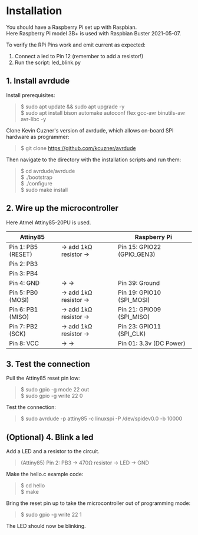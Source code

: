 # Installation
You should have a Raspberry Pi set up with Raspbian.<br>
Here Raspberry Pi model 3B+ is used with Raspbian Buster 2021-05-07.

To verify the RPi Pins work and emit current as expected:
1. Connect a led to Pin 12 (remember to add a resistor!)
2. Run the script: led_blink.py

## 1. Install avrdude
Install prerequisites:
>$ sudo apt update && sudo apt upgrade -y <br>
>$ sudo apt install bison automake autoconf flex gcc-avr binutils-avr avr-libc -y

Clone Kevin Cuzner's version of avrdude, which allows on-board SPI hardware as programmer:
>$ git clone https://github.com/kcuzner/avrdude

Then navigate to the directory with the installation scripts and run them:
>$ cd avrdude/avrdude <br>
>$ ./bootstrap <br>
>$ ./configure <br>
>$ sudo make install

## 2. Wire up the microcontroller
Here Atmel Attiny85-20PU is used.

Attiny85| | Raspberry Pi
--------|-|-------------
Pin 1: PB5 (RESET)| -> add 1kΩ resistor -> |  Pin 15: GPIO22 (GPIO_GEN3)
Pin 2: PB3        |                        |
Pin 3: PB4        |                        |
Pin 4: GND        | ->                  -> | Pin 39: Ground
Pin 5: PB0 (MOSI) | -> add 1kΩ resistor -> | Pin 19: GPIO10 (SPI_MOSI)
Pin 6: PB1 (MISO) | -> add 1kΩ resistor -> | Pin 21: GPIO09 (SPI_MISO)
Pin 7: PB2 (SCK)  | -> add 1kΩ resistor -> | Pin 23: GPIO11 (SPI_CLK)
Pin 8: VCC        | ->                  -> | Pin 01: 3.3v (DC Power)

## 3. Test the connection
Pull the Attiny85 reset pin low:
>$ sudo gpio -g mode 22 out <br>
>$ sudo gpio -g write 22 0

Test the connection:
>$ sudo avrdude -p attiny85 -c linuxspi -P /dev/spidev0.0 -b 10000

## (Optional) 4. Blink a led
Add a LED and a resistor to the circuit.

>(Attiny85) Pin 2: PB3 -> 470Ω resistor -> LED -> GND

Make the hello.c example code:
>$ cd hello <br>
>$ make

Bring the reset pin up to take the microcontroller out of programming mode:
> $ sudo gpio -g write 22 1

The LED should now be blinking.

